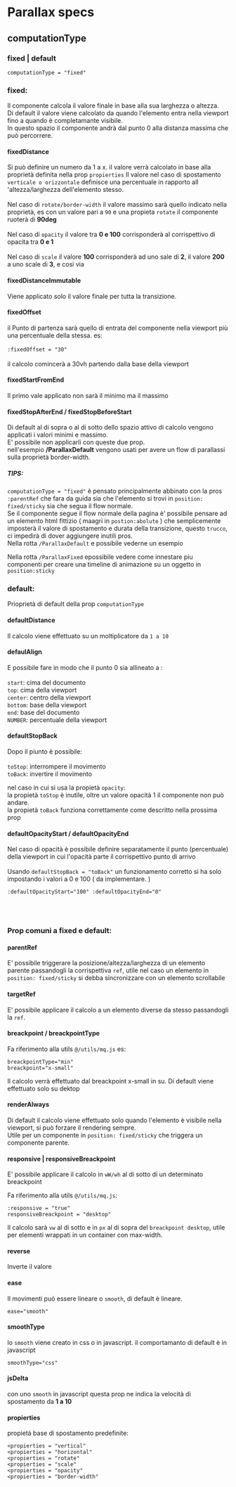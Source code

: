 # Parallax specs

## computationType

### fixed | default

```
computationType = "fixed"
```
### fixed:

Il componente calcola il valore finale in base alla sua larghezza o altezza.<br/>
Di default il valore viene calcolato da quando l'elemento entra nella viewport fino a quando è completamante visibile.<br/>
In questo spazio il componente andrà dal punto 0 alla distanza massima che può percorrere.

#### fixedDistance

Si può definire un numero da 1 a x.
il valore verrà calcolato in base alla proprietà definita nella prop `propierties`
Il valore nel caso di spostamento `verticale o orizzontale` definisce una percentuale in rapporto all 'altezza/larghezza dell'elemento stesso.<br/><br/>
Nel caso di `rotate/border-width` il valore massimo sarà quello indicato nella proprietà, es con un valore pari a  `90` e una propieta `rotate` il componente ruoterà di **90deg**<br/><br/>
Nel caso di `opacity` il valore tra **0 e 100** corrisponderà al corrispettivo di opacita tra **0 e 1**<br/><br/>
Nel caso di `scale` il valore **100** corrisponderà ad uno sale di **2**, il valore **200** a uno scale di **3**, e cosi via

#### fixedDistanceImmutable

Viene applicato solo il valore finale per tutta la transizione.

#### fixedOffset

il Punto di partenza sarà quello di entrata del componente nella viewport più una percentuale della stessa. es:<br/><br/>
`:fixedOffset = "30"`<br/><br/>
il calcolo comincerà a 30vh partendo dalla base della viewport

#### fixedStartFromEnd

Il primo vale applicato non sarà il minimo ma il massimo

#### fixedStopAfterEnd / fixedStopBeforeStart

Di default al di sopra o al di sotto dello spazio attivo di calcolo vengono applicati i valori minimi e massimo.<br/>
E' possibile non applicarli con queste due prop.<br/>
nell'esempio **/ParallaxDefault** vengono usati per avere un flow di parallassi sulla proprietà border-width.
<br/>

##### TIPS:
`computationType = "fixed"` è pensato principalmente abbinato con la pros `:parentRef` che fara da guida sia che l'elemento si trovi in  `position: fixed/sticky` sia che segua il flow normale.<br/>
Se il componente segue il flow normale della pagina è' possibile pensare ad un elemento html fittizio ( maagri in `postion:abolute` ) che semplicemente imposterà il valore di spostamento e durata della transizione, questo `trucco`, ci impedirà di dover aggiungere inutili pros.<br/>
Nella rotta `/ParallaxDefault` e possibile vederne un esempio

Nella rotta `/ParallaxFixed` epossibile vedere come innestare piu componenti per creare una timeline di animazione su un oggetto in `position:sticky`



### default:

Prioprietà di default della prop `computationType`

#### defaultDistance

Il calcolo viene effettuato su un moltiplicatore da `1 a 10`

#### defaulAlign

E possibile fare in modo che il punto 0 sia allineato a :<br/><br/>
`start`: cima del documento<br/>
`top`: cima della viewport<br/>
`center`: centro della viewport<br/>
`bottom`:  base della viewport<br/>
`end`: base del documento<br/>
`NUMBER`: percentuale della viewport<br/>

#### defaultStopBack

Dopo il piunto è possibile:<br/><br/>
`toStop`: interrompere il movimento<br/>
`toBack`: invertire il movimento

nel caso in cui si usa la propietà `opacity`:<br/>
la propietà `toStop` è inutile, oltre un valore opacità 1 il componente non può andare.<br/>
la propietà `toBack` funziona correttamente come descritto nella prossima prop



#### defaultOpacityStart / defaultOpacityEnd

Nel caso di opacità è possibile definire separatamente il punto (percentuale) della viewport in cui l'opacità parte il corrispettivo punto di arrivo<br/><br/>
Usando `defaultStopBack = "toBack"` un funzionamento corretto si ha solo impostando i valori a 0 e 100 ( da implementare. )

`:defaultOpacityStart="100"
:defaultOpacityEnd="0"`

<br/><br/>


### Prop comuni a fixed e default:


#### parentRef
E' possibile triggerare la posizione/altezza/larghezza di un elemento parente passandogli la corrispettiva `ref`, utile nel caso un elemento in `position: fixed/sticky` si debba sincronizzare con un elemento scrollabile


#### targetRef
E' possibile applicare il calcolo a un elemento diverse da stesso passandogli la `ref`.

#### breackpoint / breackpointType

Fa riferimento alla utils `@/utils/mq.js` es:

`breackpointType="min"`<br/>
`breackpoint="x-small"`

Il calcolo verrà effettuato dal breackpoint x-small in su.
Di default viene effettuato solo su dektop

#### renderAlways

Di default il calcolo viene effettuato solo quando l'elemento è visibile nella viewport, si può forzare il rendering sempre.<br/>
Utile per un componente in `position: fixed/sticky` che triggera un componente parente.

#### responsive | responsiveBreackpoint

E' possibile applicare il calcolo in `wW/wh` al di sotto di un determinato breackpoint

Fa riferimento alla utils `@/utils/mq.js`:

`:responsive = "true"`<br/>
`responsiveBreackpoint = "desktop"`

Il calcolo sarà `vw` al di sotto e in `px` al di sopra del `breackpoint desktop`, utile per elementi wrappati in un container con max-width.

#### reverse

Inverte il valore

#### ease

Il movimenti può essere lineare o `smooth`, di default è lineare.

`ease="smooth"`

#### smoothType
lo `smooth` viene creato in css o in javascript.
il comportamanto di default è in javascript

`smoothType="css"`


#### jsDelta

con uno `smooth` in javascript questa prop ne indica la velocità di spostamento da **1 a 10**

#### propierties

propietà base di spostamento predefinite:

`<propierties = "vertical"`<br/>
`<propierties = "horizontal"`<br/>
`<propierties = "rotate"`<br/>
`<propierties = "scale"`<br/>
`<propierties = "opacity"`<br/>
`<propierties = "border-width"`<br/>
